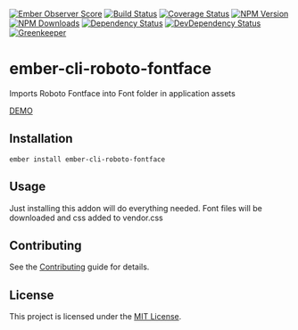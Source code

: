 [![Ember Observer Score](http://emberobserver.com/badges/ember-cli-roboto-fontface.svg)](http://emberobserver.com/addons/ember-cli-roboto-fontface)
[![Build Status](https://travis-ci.org/devotox/ember-cli-roboto-fontface.svg)](http://travis-ci.org/devotox/ember-cli-roboto-fontface)
[![Coverage Status](https://codecov.io/gh/devotox/ember-cli-roboto-fontface/branch/master/graph/badge.svg)](https://codecov.io/gh/devotox/ember-cli-roboto-fontface)
[![NPM Version](https://badge.fury.io/js/ember-cli-roboto-fontface.svg)](http://badge.fury.io/js/ember-cli-roboto-fontface)
[![NPM Downloads](https://img.shields.io/npm/dm/ember-cli-roboto-fontface.svg)](https://www.npmjs.org/package/ember-cli-roboto-fontface)
[![Dependency Status](https://david-dm.org/poetic/ember-cli-roboto-fontface.svg)](https://david-dm.org/poetic/ember-cli-roboto-fontface)
[![DevDependency Status](https://david-dm.org/poetic/ember-cli-roboto-fontface/dev-status.svg)](https://david-dm.org/poetic/ember-cli-roboto-fontface#info=devDependencies)
[![Greenkeeper](https://badges.greenkeeper.io/devotox/ember-cli-roboto-fontface.svg)](https://greenkeeper.io/)

ember-cli-roboto-fontface
==============================================================================

Imports Roboto Fontface into Font folder in application assets

[DEMO](http://devotox.github.io/ember-cli-roboto-fontface)

Installation
------------------------------------------------------------------------------

```
ember install ember-cli-roboto-fontface
```

Usage
------------------------------------------------------------------------------

Just installing this addon will do everything needed.
Font files will be downloaded and css added to vendor.css

Contributing
------------------------------------------------------------------------------

See the [Contributing](CONTRIBUTING.md) guide for details.

License
------------------------------------------------------------------------------

This project is licensed under the [MIT License](LICENSE.md).
